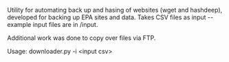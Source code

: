 Utility for automating back up and hasing of websites (wget and hashdeep), developed for backing up EPA sites and data. Takes CSV files as input -- example input files are in /input.

Additional work was done to copy over files via FTP.

Usage: 
    downloader.py -i \<input csv\>
